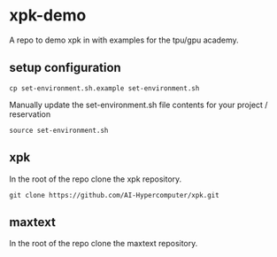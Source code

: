 # xpk-demo
A repo to demo xpk in with examples for the tpu/gpu academy.

## setup configuration

```
cp set-environment.sh.example set-environment.sh
```

Manually update the set-environment.sh file contents for your project / reservation

```
source set-environment.sh
```


## xpk
In the root of the repo clone the xpk repository.
```
git clone https://github.com/AI-Hypercomputer/xpk.git
```

## maxtext

In the root of the repo clone the maxtext repository.

```

```
